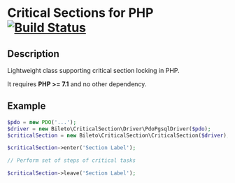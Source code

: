 # Critical Sections for PHP [![Build Status](https://travis-ci.org/bileto/CriticalSection.svg?branch=master)](https://travis-ci.org/bileto/CriticalSection)

## Description

Lightweight class supporting critical section locking in PHP.

It requires **PHP >= 7.1** and no other dependency.

## Example

```php
$pdo = new PDO('...');
$driver = new Bileto\CriticalSection\Driver\PdoPgsqlDriver($pdo);
$criticalSection = new Bileto\CriticalSection\CriticalSection($driver);

$criticalSection->enter('Section Label');

// Perform set of steps of critical tasks

$criticalSection->leave('Section Label');
```
